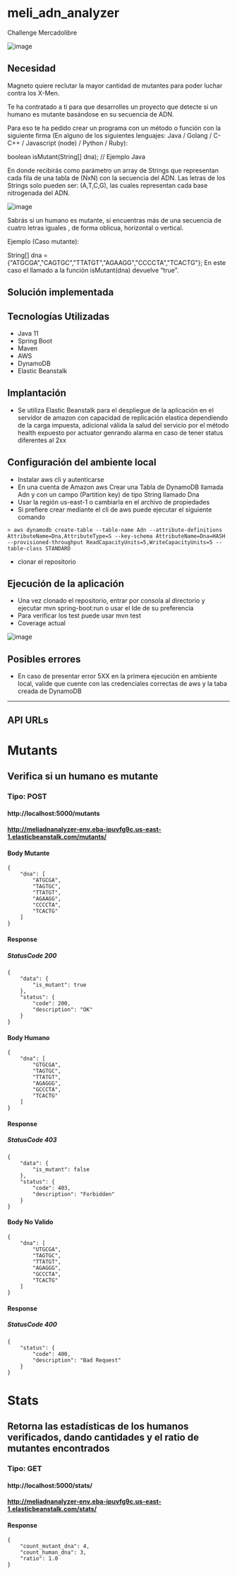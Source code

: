 # meli_adn_analyzer
Challenge Mercadolibre

![image](https://user-images.githubusercontent.com/1218391/165114364-daa70bac-0588-4dfe-a30a-5d6aa2df4ab9.png)

## __Necesidad__
Magneto quiere reclutar la mayor cantidad de mutantes para poder luchar contra los X-Men.

Te ha contratado a ti para que desarrolles un proyecto que detecte si un humano es mutante basándose en su secuencia de ADN.

Para eso te ha pedido crear un programa con un método o función con la siguiente firma (En alguno de los siguientes lenguajes: Java / Golang / C-C++ / Javascript (node) / Python / Ruby):

boolean isMutant(String[] dna); // Ejemplo Java

En donde recibirás como parámetro un array de Strings que representan cada fila de una tabla de (NxN) con la secuencia del ADN. Las letras de los Strings solo pueden ser: (A,T,C,G), las cuales representan cada base nitrogenada del ADN.

![image](https://user-images.githubusercontent.com/1218391/165114043-2ad06caf-6a6a-4703-9e8a-00e746acfa5d.png)

Sabrás si un humano es mutante, si encuentras más de una secuencia de cuatro letras iguales , de forma oblicua, horizontal o vertical.

Ejemplo (Caso mutante):

String[] dna = {"ATGCGA","CAGTGC","TTATGT","AGAAGG","CCCCTA","TCACTG"}; En este caso el llamado a la función isMutant(dna) devuelve “true”.


## __Solución implementada__

## __Tecnologías Utilizadas__
- Java 11
- Spring Boot
- Maven
- AWS
- DynamoDB
- Elastic Beanstalk

## __Implantación__

- Se utiliza Elastic Beanstalk para el despliegue de la aplicación en el servidor de amazon con capacidad de replicación elastica dependiendo de la carga impuesta, adicional válida la salud del servicio por el método health expuesto por actuator genrando alarma en caso de tener status diferentes al 2xx

## __Configuración del ambiente local__
- Instalar aws cli y autenticarse
- En una cuenta de Amazon aws Crear una Tabla de DynamoDB llamada Adn y con un campo (Partition key) de tipo String llamado Dna
- Usar la región us-east-1 o cambiarla en el archivo de propiedades
- Si prefiere crear mediante el cli de aws puede ejecutar el siguiente comando
```
> aws dynamodb create-table --table-name Adn --attribute-definitions AttributeName=Dna,AttributeType=S --key-schema AttributeName=Dna=HASH --provisioned-throughput ReadCapacityUnits=5,WriteCapacityUnits=5 --table-class STANDARD
```
- clonar el repositorio 

## __Ejecución de la aplicación__
- Una vez clonado el repositorio, entrar por consola al directorio y ejecutar mvn spring-boot:run o usar el Ide de su preferencia
- Para verificar los test puede usar mvn test
- Coverage actual

![image](https://user-images.githubusercontent.com/1218391/165122867-54191728-340c-43d2-8f0e-7fe85ada16f5.png)

## __Posibles errores__

- En caso de presentar error 5XX en la primera ejecución en ambiente local, valide que cuente con las credenciales correctas de aws y la taba creada de DynamoDB

---

## __API URLs__
# Mutants 
## Verifica si un humano es mutante
### Tipo: POST
#### http://localhost:5000/mutants
#### http://meliadnanalyzer-env.eba-ipuvfg9c.us-east-1.elasticbeanstalk.com/mutants/

#### Body Mutante
```
{
    "dna": [
        "ATGCGA",
        "TAGTGC",
        "TTATGT",
        "AGAAGG",
        "CCCCTA",
        "TCACTG"
    ]
}
```
#### Response
##### StatusCode 200
``` 
{
    "data": {
        "is_mutant": true
    },
    "status": {
        "code": 200,
        "description": "OK"
    }
} 
```

#### Body Humano
```
{
    "dna": [
        "GTGCGA",
        "TAGTGC",
        "TTATGT",
        "AGAGGG",
        "GCCCTA",
        "TCACTG"
    ]
}
```
#### Response
##### StatusCode 403
``` 
{
    "data": {
        "is_mutant": false
    },
    "status": {
        "code": 403,
        "description": "Forbidden"
    }
}
```

#### Body No Valido
```
{
    "dna": [
        "UTGCGA",
        "TAGTGC",
        "TTATGT",
        "AGAGGG",
        "GCCCTA",
        "TCACTG"
    ]
}
```
#### Response
##### StatusCode 400
``` 
{
    "status": {
        "code": 400,
        "description": "Bad Request"
    }
}
```

# Stats
## Retorna las estadísticas de los humanos verificados, dando cantidades y el ratio de mutantes encontrados
### Tipo: GET
#### http://localhost:5000/stats/
#### http://meliadnanalyzer-env.eba-ipuvfg9c.us-east-1.elasticbeanstalk.com/stats/

#### Response
``` 
{
    "count_mutant_dna": 4,
    "count_human_dna": 3,
    "ratio": 1.0
}